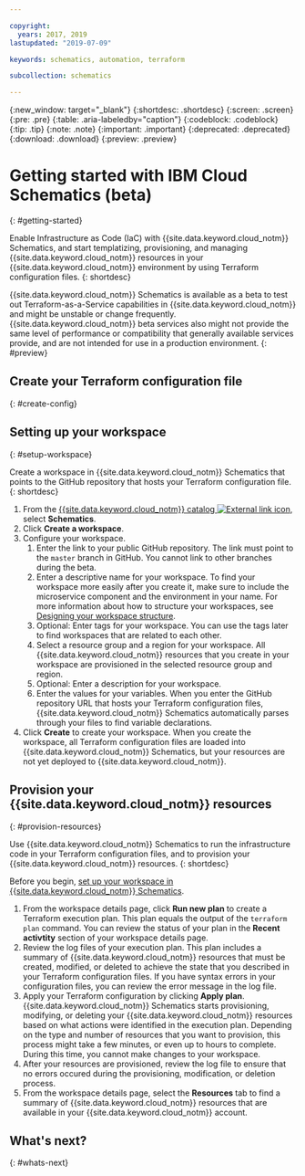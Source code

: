 ```yaml
---

copyright:
  years: 2017, 2019
lastupdated: "2019-07-09"

keywords: schematics, automation, terraform

subcollection: schematics

---
```


{:new_window: target="_blank"}
{:shortdesc: .shortdesc}
{:screen: .screen}
{:pre: .pre}
{:table: .aria-labeledby="caption"}
{:codeblock: .codeblock}
{:tip: .tip}
{:note: .note}
{:important: .important}
{:deprecated: .deprecated}
{:download: .download}
{:preview: .preview}

# Getting started with IBM Cloud Schematics (beta)
{: #getting-started}

Enable Infrastructure as Code (IaC) with {{site.data.keyword.cloud_notm}} Schematics, and start templatizing, provisioning, and managing {{site.data.keyword.cloud_notm}} resources in your {{site.data.keyword.cloud_notm}} environment by using Terraform configuration files. 
{: shortdesc}

{{site.data.keyword.cloud_notm}} Schematics is available as a beta to test out Terraform-as-a-Service capabilities in {{site.data.keyword.cloud_notm}} and might be unstable or change frequently. {{site.data.keyword.cloud_notm}} beta services also might not provide the same level of performance or compatibility that generally available services provide, and are not intended for use in a production environment.
{: #preview}

## Create your Terraform configuration file
{: #create-config}



## Setting up your workspace
{: #setup-workspace}

Create a workspace in {{site.data.keyword.cloud_notm}} Schematics that points to the GitHub repository that hosts your Terraform configuration file. 
{: shortdesc}

1. From the [{{site.data.keyword.cloud_notm}} catalog ![External link icon](../icons/launch-glyph.svg "External link icon")](https://cloud.ibm.com/catalog?category=devops), select **Schematics**. 
2. Click **Create a workspace**. 
3. Configure your workspace. 
   1. Enter the link to your public GitHub repository. The link must point to the `master` branch in GitHub. You cannot link to other branches during the beta. 
   2. Enter a descriptive name for your workspace. To find your workspace more easily after you create it, make sure to include the microservice component and the environment in your name. For more information about how to structure your workspaces, see [Designing your workspace structure](/docs/schematics?topic=schematics-workspace-setup#structure-workspace).
   3. Optional: Enter tags for your workspace. You can use the tags later to find workspaces that are related to each other. 
   4. Select a resource group and a region for your workspace. All {{site.data.keyword.cloud_notm}} resources that you create in your workspace are provisioned in the selected resource group and region. 
   5. Optional: Enter a description for your workspace.
   6. Enter the values for your variables. When you enter the GitHub repository URL that hosts your Terraform configuration files, {{site.data.keyword.cloud_notm}} Schematics automatically parses through your files to find variable declarations. 
4. Click **Create** to create your workspace. When you create the workspace, all Terraform configuration files are loaded into {{site.data.keyword.cloud_notm}} Schematics, but your resources are not yet deployed to {{site.data.keyword.cloud_notm}}.


## Provision your {{site.data.keyword.cloud_notm}} resources
{: #provision-resources}

Use {{site.data.keyword.cloud_notm}} Schematics to run the infrastructure code in your Terraform configuration files, and to provision your {{site.data.keyword.cloud_notm}} resources. 
{: shortdesc}

Before you begin, [set up your workspace in {{site.data.keyword.cloud_notm}} Schematics](#setup-workspace). 

1. From the workspace details page, click **Run new plan** to create a Terraform execution plan. This plan equals the output of the `terraform plan` command. You can review the status of your plan in the **Recent activtity** section of your workspace details page. 
2. Review the log files of your execution plan. This plan includes a summary of {{site.data.keyword.cloud_notm}} resources that must be created, modified, or deleted to achieve the state that you described in your Terraform configuration files. If you have syntax errors in your configuration files, you can review the error message in the log file. 
3. Apply your Terraform configuration by clicking **Apply plan**. {{site.data.keyword.cloud_notm}} Schematics starts provisioning, modifying, or deleting your {{site.data.keyword.cloud_notm}} resources based on what actions were identified in the execution plan. Depending on the type and number of resources that you want to provision, this process might take a few minutes, or even up to hours to complete. During this time, you cannot make changes to your workspace. 
4. After your resources are provisioned, review the log file to ensure that no errors occured during the provisioning, modification, or deletion process. 
5. From the workspace details page, select the **Resources** tab to find a summary of {{site.data.keyword.cloud_notm}} resources that are available in your {{site.data.keyword.cloud_notm}} account. 

## What's next? 
{: #whats-next}


